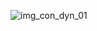 ![img_con_dyn_01](https://github.com/LeeSeungeun26/dku/assets/130648735/374f9091-2d7e-40f9-9d0f-2f6345ed233c)
